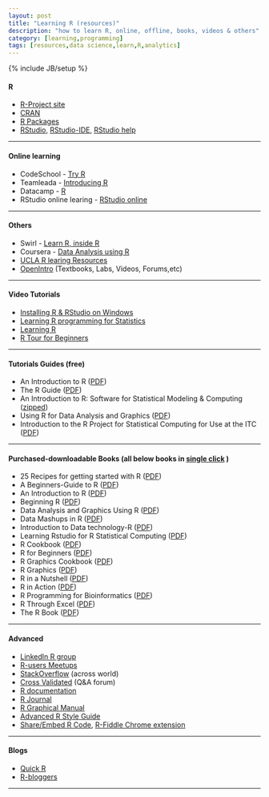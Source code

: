```yaml
---
layout: post
title: "Learning R (resources)"
description: "how to learn R, online, offline, books, videos & others"
category: [learning,programming]
tags: [resources,data science,learn,R,analytics]
---
```

{% include JB/setup %}


#### R
* [R-Project site](http://www.r-project.org/ "R-Project site")
* [CRAN](http://cran.us.r-project.org/ "Comprehensive R Archive Network")
* [R Packages](http://cran.r-project.org/web/packages/ "R package repository")
* [RStudio](http://www.rstudio.com/ "RStudio side"), [RStudio-IDE](http://www.rstudio.com/products/rstudio/ "RStudio IDE"), [RStudio help](https://support.rstudio.com/hc/en-us/categories/200035113-Documentation)

----------------------------

#### Online learning
* CodeSchool - [Try R]()
* Teamleada - [Introducing R](https://www.teamleada.com/tutorials/introduction-to-statistical-programming-in-r "Introducing R")
* Datacamp - [R](https://www.datacamp.com/#/ "R-online coding")
* RStudio online learing - [RStudio online](http://www.rstudio.com/resources/training/online-learning/)

----------------------------

#### Others
* Swirl - [Learn R, inside R](http://swirlstats.com/ "Swirl Stats")
* Coursera - [Data Analysis using R](https://www.coursera.org/course/compdata "Data Science Course")
* [UCLA R learing Resources](http://www.ats.ucla.edu/stat/r/ "Institute for Digital Research and Education, UCLA")
* [OpenIntro](https://www.openintro.org "OpenIntro HomePage") (Textbooks, Labs, Videos, Forums,etc)

----------------------------

#### Video Tutorials
* [Installing R & RStudio on Windows](https://www.youtube.com/watch?v=MFfRQuQKGYg "Installing R & RStudio on Windows - 15 min")
* [Learning R programming for Statistics](https://www.youtube.com/watch?v=1jl9OKnjQHs&list=PL98A94C9CB45A5580 "Ed Boone Channel")
* [Learning R](https://www.youtube.com/watch?v=WJDrYUqNrHg&list=PL6FB1B1E94F292136 "GordonAnthonyDavis")
* [R Tour for Beginners](https://www.youtube.com/watch?v=Tbbvw_LDks4&list=PL0cNPtWZWKMRmB6D9QhUyR-gOHoD3qRxt "Revolutionary Analytics-Laura Suttle")

----------------------------

#### Tutorials Guides (free)
* An Introduction to R ([PDF](http://cran.r-project.org/doc/manuals/R-intro.pdf "An Introduction to R - W. N. Venables, D. M. Smith
and the R Core Team"))
* The R Guide ([PDF](http://cran.r-project.org/doc/contrib/Owen-TheRGuide.pdf "The R Guide "))
* An Introduction to R: Software for Statistical Modeling & Computing ([zipped](http://cran.r-project.org/doc/contrib/Kuhnert+Venables-R_Course_Notes.zip "zipped tutorials"))
* Using R for Data Analysis and Graphics ([PDF](http://cran.r-project.org/doc/contrib/usingR.pdf "Using R for Data Analysis and Graphics "))
* Introduction to the R Project for Statistical Computing for Use at the ITC ([PDF](http://cran.r-project.org/doc/contrib/Rossiter-RIntro-ITC.pdf "Introduction to the R Project for Statistical Computing for Use at the ITC "))

----------------------------

#### Purchased-downloadable Books (all below books in [single click](http://www.mediafire.com/?ny9w7sry2el2l "Purchase-Free R books") )

* 25 Recipes for getting started with R ([PDF](http://www.mediafire.com/view/rxvj6m9o9u9aceg/25_Recipes_for_getting_started_with_R.pdf))
* A Beginners-Guide to R ([PDF](http://www.mediafire.com/view/uc3tcqe92w1vbw2/A_Beginners-Guide_to_R.pdf))
* An Introduction to R ([PDF](http://www.mediafire.com/view/atszewcdzggtrxs/An_Introduction_to_R.pdf "Longhow Lam"))
* Beginning R ([PDF](http://www.mediafire.com/view/v97693whjk3hrjc/Beginning_R.pdf))
* Data Analysis and Graphics Using R ([PDF](http://www.mediafire.com/view/5x4zmenofftemw2/Data_Analysis_and_Graphics_Using_R.pdf))
* Data Mashups in R ([PDF](http://www.mediafire.com/view/l5801l1btqbu9nl/Data_Mashups_in_R.pdf))
* Introduction to Data technology-R ([PDF](http://www.mediafire.com/view/c8ixhkvj6ya25x6/Introduction_to_Data_technology-R.pdf))
* Learning Rstudio for R Statistical Computing ([PDF](http://www.mediafire.com/view/a9ytdzefu9vnk43/Learning_Rstudio_for_R_Statistical_Computing.pdf))
* R Cookbook ([PDF](http://www.mediafire.com/view/hzwi5xmqo1xqh15/R_Cookbook.pdf))
* R for Beginners ([PDF](http://www.mediafire.com/view/k4nij469w6jf6b1/R_for_Beginners.pdf))
* R Graphics Cookbook ([PDF](http://www.mediafire.com/view/1kjs61jw2s2zt41/R_Graphics_Cookbook.pdf))
* R Graphics ([PDF](http://www.mediafire.com/view/dx8pc11hqrlu7jn/R_Graphics.pdf))
* R in a Nutshell ([PDF](http://www.mediafire.com/view/m9wvs608lhvhyic/R_in_a_Nutshell.pdf))
* R in Action ([PDF](http://www.mediafire.com/view/3m4q651zbf1wq1q/R_in_Action.pdf))
* R Programming for Bioinformatics ([PDF](http://www.mediafire.com/view/7135zi8topml6t2/R_Programming_for_Bioinformatics.pdf)) 
* R Through Excel ([PDF](http://www.mediafire.com/view/sbg7b5a9xc97bta/R_Through_Excel.pdf))	
* The R Book ([PDF](http://www.mediafire.com/view/qbkparecj3bevsb/The_R_Book.pdf))

----------------------------

#### Advanced

* [LinkedIn R group](https://www.linkedin.com/grp/home?gid=77616 "R Group")
* [R-users Meetups](http://r-users-group.meetup.com/ "R user groups")
* [StackOverflow](http://stackoverflow.com/questions/tagged/r "Ask Questions") (across world)
* [Cross Validated](http://stats.stackexchange.com/ "Ask statistics Questions") (Q&A forum)
* [R documentation](http://www.rdocumentation.org/ "R documentation for packages")
* [R Journal](http://journal.r-project.org/ "R Journal")
* [R Graphical Manual](http://rgm3.lab.nig.ac.jp/RGM/top "R Graphical Manual")
* [Advanced R Style Guide](http://adv-r.had.co.nz/Style.html "R-Style Guide")
* [Share/Embed R Code](http://www.r-fiddle.org/#/), [R-Fiddle Chrome extension](https://chrome.google.com/webstore/detail/r-fiddle/mbpmpbhpfcnemgcplhimlolikbljnmig)

----------------------------

#### Blogs
* [Quick R](http://www.statmethods.net/ "Quick R")
* [R-bloggers](http://www.r-bloggers.com/ "R-Bloggers")

----------------------------
